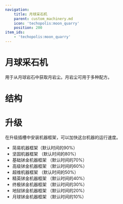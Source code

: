 ```yaml
---
navigation:
    title: 月球采石机
    parent: custom_machinery.md
    icon: 'techopolis:moon_quarry'
    position: 200
item_ids:
    - 'techopolis:moon_quarry'
---
```


# 月球采石机

用于从月球岩石中获取月岩尘。月岩尘可用于多种配方。

<Recipe id="techopolis:moon_quarry" />

# 结构

<GameScene zoom="2" interactive={true}>
  <ImportStructure src="../assets/structures/custom_machinery/moon_quarry.nbt" />
</GameScene>

# 升级

在升级插槽中安装机器框架，可以加快这台机器的运行速度。

- 简易机器框架（默认时间的90%）
- 坚固机器框架 （默认时间的80%）
- 基础𬬸金机器框架 （默认时间的70%）
- 高级𬬸金机器框架 （默认时间的60%）
- 超维机器框架 （默认时间的50%）
- 精英𬬸金机器框架 （默认时间的40%）
- 终极𬬸金机器框架 （默认时间的30%）
- 地狱𬬸金机器框架 （默认时间的20%）
- 月球𬬸金机器框架 （默认时间的10%）